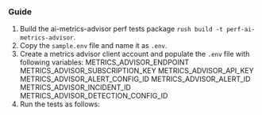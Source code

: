 ### Guide

1. Build the ai-metrics-advisor perf tests package `rush build -t perf-ai-metrics-advisor`.
2. Copy the `sample.env` file and name it as `.env`.
3. Create a metrics advisor client account and populate the `.env` file with following variables:
   METRICS_ADVISOR_ENDPOINT
   METRICS_ADVISOR_SUBSCRIPTION_KEY
   METRICS_ADVISOR_API_KEY
   METRICS_ADVISOR_ALERT_CONFIG_ID
   METRICS_ADVISOR_ALERT_ID
   METRICS_ADVISOR_INCIDENT_ID
   METRICS_ADVISOR_DETECTION_CONFIG_ID
4. Run the tests as follows:
